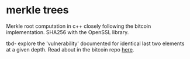 # merkle trees

Merkle root computation in c++ closely following the bitcoin implementation. SHA256 with the OpenSSL library.

tbd- explore the 'vulnerability' documented for identical last two elements at a given depth.
Read about in the bitcoin repo [here](https://github.com/bitcoin/bitcoin/blob/5bf45fe2a9642f8ae8f8a12bcbf8f8b4770421ad/src/consensus/merkle.cpp#L8-L42).


